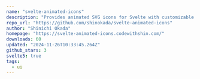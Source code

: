 ```yaml
---
name: "svelte-animated-icons"
description: "Provides animated SVG icons for Svelte with customizable transitions."
repo_url: "https://github.com/shinokada/svelte-animated-icons"
author: "Shinichi Okada"
homepage: "https://svelte-animated-icons.codewithshin.com/"
downloads: 60
updated: "2024-11-26T10:33:45.264Z"
github_stars: 3
svelte5: true
tags: 
  - ui
---
```

